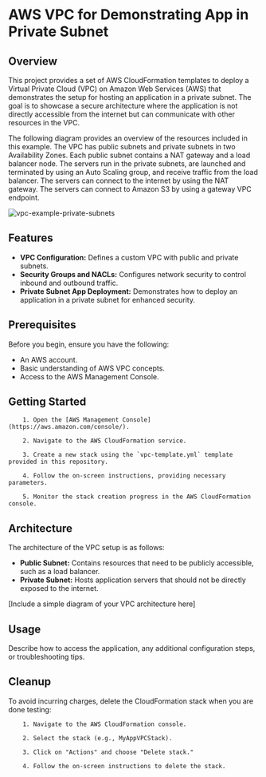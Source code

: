 # AWS VPC for Demonstrating App in Private Subnet

## Overview

This project provides a set of AWS CloudFormation templates to deploy a Virtual Private Cloud (VPC) on Amazon Web Services (AWS) that demonstrates the setup for hosting an application in a private subnet. The goal is to showcase a secure architecture where the application is not directly accessible from the internet but can communicate with other resources in the VPC.

The following diagram provides an overview of the resources included in this example. The VPC has public subnets and private subnets in two Availability Zones. Each public subnet contains a NAT gateway and a load balancer node. The servers run in the private subnets, are launched and terminated by using an Auto Scaling group, and receive traffic from the load balancer. The servers can connect to the internet by using the NAT gateway. The servers can connect to Amazon S3 by using a gateway VPC endpoint.

![vpc-example-private-subnets](https://github.com/prajapatdip/AWS-VPC/assets/104031556/a6d75c78-470d-4d5d-8d31-6cc67b1536fb)


## Features

- **VPC Configuration:** Defines a custom VPC with public and private subnets.
- **Security Groups and NACLs:** Configures network security to control inbound and outbound traffic.
- **Private Subnet App Deployment:** Demonstrates how to deploy an application in a private subnet for enhanced security.

## Prerequisites

Before you begin, ensure you have the following:

- An AWS account.
- Basic understanding of AWS VPC concepts.
- Access to the AWS Management Console.

## Getting Started

```
    1. Open the [AWS Management Console](https://aws.amazon.com/console/).

    2. Navigate to the AWS CloudFormation service.

    3. Create a new stack using the `vpc-template.yml` template provided in this repository.

    4. Follow the on-screen instructions, providing necessary parameters.

    5. Monitor the stack creation progress in the AWS CloudFormation console.
```
## Architecture

The architecture of the VPC setup is as follows:

- **Public Subnet:** Contains resources that need to be publicly accessible, such as a load balancer.
- **Private Subnet:** Hosts application servers that should not be directly exposed to the internet.

[Include a simple diagram of your VPC architecture here]

## Usage

Describe how to access the application, any additional configuration steps, or troubleshooting tips.

## Cleanup

To avoid incurring charges, delete the CloudFormation stack when you are done testing:

```
    1. Navigate to the AWS CloudFormation console.

    2. Select the stack (e.g., MyAppVPCStack).

    3. Click on "Actions" and choose "Delete stack."

    4. Follow the on-screen instructions to delete the stack.
```
